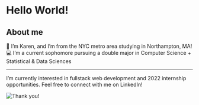 Hello World!
================

## About me

👋 I’m Karen, and I’m from the NYC metro area studying in Northampton,
MA! 
💻 I’m a current sophomore pursuing a double major in Computer
Science + Statistical & Data Sciences

------------------------------------------------------------------------

I’m currently interested in fullstack web development and 2022
internship opportunities. Feel free to connect with me on LinkedIn!

![Thank
you!](https://media.giphy.com/media/GUeqj7Oabt59pGf33a/giphy.gif)
